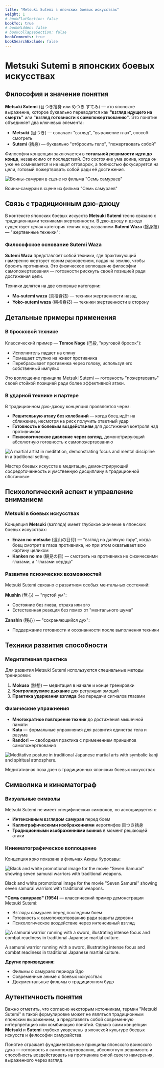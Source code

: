 ```yaml
---
title: "Metsuki Sutemi в японских боевых искусствах"
weight: 1
# bookFlatSection: false
bookToc: true
# bookHidden: false
# bookCollapseSection: false
bookComments: true
bookSearchExclude: false
---
```


# Metsuki Sutemi в японских боевых искусствах

## Философия и значение понятия

**Metsuki Sutemi** (目つき捨身 или めつき すてみ) — это японское выражение, которое буквально переводится как **"взгляд идущего на смерть"** или **"взгляд готовности к самопожертвованию"**. Это понятие объединяет два ключевых элемента:

- **Metsuki** (目つき) — означает "взгляд", "выражение глаз", способ смотреть
- **Sutemi** (捨身) — буквально "отбросить тело", "пожертвовать собой"

Философия концепции заключается в **тотальной решимости идти до конца**, независимо от последствий. Это состояние ума воина, когда он уже не сомневается и не ищет отговорок, а полностью фокусируется на цели, готовый пожертвовать собой ради её достижения.

![Воины-самураи в сцене из фильма "Семь самураев"](/post_1_01.png)

Воины-самураи в сцене из фильма "Семь самураев"

## Связь с традиционным дзю-дзюцу

В контексте японских боевых искусств **Metsuki Sutemi** тесно связано с традиционными техниками жертвенности. В дзю-дзюцу и дзюдо существует целая категория техник под названием **Sutemi Waza** (捨身技) — "жертвенные техники":

### Философское основание Sutemi Waza

**Sutemi Waza** представляет собой техники, где практикующий намеренно жертвует своим равновесием, падая на землю, чтобы бросить противника. Это физическое воплощение философии самопожертвования — готовности рискнуть своей позицией ради достижения цели.

Техники делятся на две основные категории:

- **Ma-sutemi waza** (真捨身技) — техники жертвенности назад
- **Yoko-sutemi waza** (橫捨身技) — техники жертвенности в сторону


## Детальные примеры применения

### В бросковой технике

Классический пример — **Tomoe Nage** (巴投, "круговой бросок"):

- Исполнитель падает на спину
- Помещает ступню на живот противника
- Перебрасывает противника через голову, используя его собственный импульс

Это воплощение принципа Metsuki Sutemi — готовность "пожертвовать" своей стойкой позицией ради более эффективной атаки.

### В ударной технике и партере

В традиционном дзю-дзюцу концепция проявляется через:

- **Решительную атаку без колебаний** — когда боец идёт на сближение, несмотря на риск получить ответный удар
- **Готовность к болевым воздействиям** для достижения контроля над противником
- **Психологическое давление через взгляд**, демонстрирующий абсолютную готовность к самопожертвованию

![A martial artist in meditation, demonstrating focus and mental discipline in a traditional setting.](/post_1_02.png)

Мастер боевых искусств в медитации, демонстрирующий сосредоточенность и умственную дисциплину в традиционной обстановке

## Психологический аспект и управление вниманием

### Metsuki в боевых искусствах

Концепция **Metsuki** (взгляда) имеет глубокое значение в японских боевых искусствах:

- **Enzan no metsuke** (遠山の目付) — "взгляд на далёкую гору", когда боец смотрит в глаза противника, но при этом охватывает всю картину целиком
- **Kanken no me** (観見の目) — смотреть на противника не физическими глазами, а "глазами сердца"

### Развитие психических возможностей

Metsuki Sutemi связано с развитием особых ментальных состояний:

**Mushin** (無心) — "пустой ум":

- Состояние без гнева, страха или эго
- Естественная реакция без помех от "ментального шума"

**Zanshin** (残心) — "сохраняющийся дух":

- Поддержание готовности и осознанности после выполнения техники


## Техники развития способности

### Медитативная практика

Для развития Metsuki Sutemi используются специальные методы тренировки:

1. **Mokuso** (黙想) — медитация в начале и конце тренировки
2. **Контролируемое дыхание** для регуляции эмоций
3. **Практика удержания взгляда** без передачи сигналов глазами

### Физические упражнения

- **Многократное повторение техник** до достижения мышечной памяти
- **Kata** — формальные упражнения для развития единства тела и разума
- **Randori** — свободная практика с применением принципов самопожертвования

![Meditative posture in traditional Japanese martial arts with symbolic kanji and spiritual atmosphere.](/post_1_03.png)

Медитативная поза дзен в традиционных японских боевых искусствах

## Символика и кинематограф

### Визуальные символы

Metsuki Sutemi не имеет специфических символов, но ассоциируется с:

- **Интенсивным взглядом самурая** перед боем
- **Каллиграфическими изображениями** иероглифов 目つき捨身
- **Традиционными изображениями воинов** в момент решающей атаки


### Кинематографическое воплощение

Концепция ярко показана в фильмах Акиры Куросавы:

![Black and white promotional image for the movie "Seven Samurai" showing seven samurai warriors with traditional weapons.](https://pplx-res.cloudinary.com/image/upload/v1755542605/pplx_project_search_images/411692d6d5f09455d55dfbf4a0f75e317ba68843.png)

Black and white promotional image for the movie "Seven Samurai" showing seven samurai warriors with traditional weapons.


**"Семь самураев" (1954)** — классический пример демонстрации Metsuki Sutemi:

- Взгляды самураев перед последним боем
- Готовность к самопожертвованию ради защиты деревни
- Психологическое воздействие через интенсивный взгляд

![A samurai warrior running with a sword, illustrating intense focus and combat readiness in traditional Japanese martial culture.](https://pplx-res.cloudinary.com/image/upload/v1758548421/pplx_project_search_images/fb77eeb17aeea083dac3e1b1a1b801305d573f19.png)

A samurai warrior running with a sword, illustrating intense focus and combat readiness in traditional Japanese martial culture.


**Другие произведения**:

- Фильмы о самураях периода Эдо
- Современные аниме о боевых искусствах
- Документальные фильмы о традиционном будо


## Аутентичность понятия

Важно отметить, что согласно некоторым источникам, термин "Metsuki Sutemi" в такой формулировке может не являться традиционным японским выражением, а представлять собой современную интерпретацию или комбинацию понятий. Однако сами концепции **Metsuki** и **Sutemi** глубоко укоренены в японской культуре боевых искусств и философии самурайства.

Понятие отражает фундаментальные принципы японского воинского духа — готовность к самопожертвованию, абсолютную решимость и способность воздействовать на противника силой своего намерения, выраженного через взгляд.


